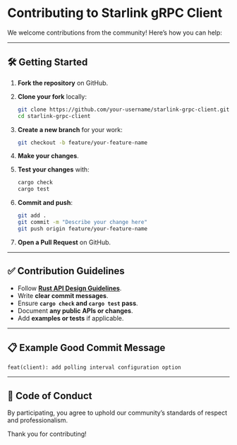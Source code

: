 # Contributing to Starlink gRPC Client

We welcome contributions from the community! Here’s how you can help:

---

## 🛠️ Getting Started

1. **Fork the repository** on GitHub.
2. **Clone your fork** locally:

    ```bash
    git clone https://github.com/your-username/starlink-grpc-client.git
    cd starlink-grpc-client
    ```

3. **Create a new branch** for your work:

    ```bash
    git checkout -b feature/your-feature-name
    ```

4. **Make your changes**.

5. **Test your changes** with:

    ```bash
    cargo check
    cargo test
    ```

6. **Commit and push**:

    ```bash
    git add .
    git commit -m "Describe your change here"
    git push origin feature/your-feature-name
    ```

7. **Open a Pull Request** on GitHub.

---

## ✅ Contribution Guidelines

- Follow **[Rust API Design Guidelines](https://rust-lang.github.io/api-guidelines/)**.
- Write **clear commit messages**.
- Ensure **`cargo check` and `cargo test` pass**.
- Document **any public APIs or changes**.
- Add **examples or tests** if applicable.

---

## 📋 Example Good Commit Message

```
feat(client): add polling interval configuration option
```

---

## 📝 Code of Conduct

By participating, you agree to uphold our community’s standards of respect and professionalism.

Thank you for contributing!
